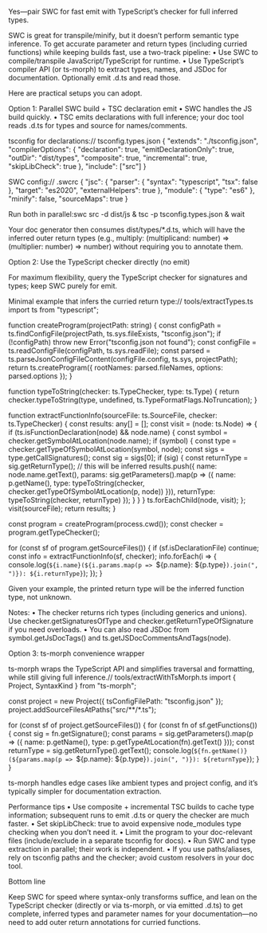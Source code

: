 Yes—pair SWC for fast emit with TypeScript’s checker for full inferred types.

SWC is great for transpile/minify, but it doesn’t perform semantic type inference. To get accurate parameter and return types (including curried functions) while keeping builds fast, use a two-track pipeline:
 • Use SWC to compile/transpile JavaScript/TypeScript for runtime.
 • Use TypeScript’s compiler API (or ts-morph) to extract types, names, and JSDoc for documentation. Optionally emit .d.ts and read those.

Here are practical setups you can adopt.

Option 1: Parallel SWC build + TSC declaration emit
 • SWC handles the JS build quickly.
 • TSC emits declarations with full inference; your doc tool reads .d.ts for types and source for names/comments.

tsconfig for declarations:// tsconfig.types.json
{
  "extends": "./tsconfig.json",
  "compilerOptions": {
    "declaration": true,
    "emitDeclarationOnly": true,
    "outDir": "dist/types",
    "composite": true,
    "incremental": true,
    "skipLibCheck": true
  },
  "include": ["src"]
}

SWC config:// .swcrc
{
  "jsc": {
    "parser": { "syntax": "typescript", "tsx": false },
    "target": "es2020",
    "externalHelpers": true
  },
  "module": { "type": "es6" },
  "minify": false,
  "sourceMaps": true
}

Run both in parallel:swc src -d dist/js &
tsc -p tsconfig.types.json &
wait

Your doc generator then consumes dist/types/*.d.ts, which will have the inferred outer return types (e.g., multiply: (multiplicand: number) => (multiplier: number) => number) without requiring you to annotate them.

Option 2: Use the TypeScript checker directly (no emit)

For maximum flexibility, query the TypeScript checker for signatures and types; keep SWC purely for emit.

Minimal example that infers the curried return type:// tools/extractTypes.ts
import ts from "typescript";

function createProgram(projectPath: string) {
  const configPath = ts.findConfigFile(projectPath, ts.sys.fileExists, "tsconfig.json");
  if (!configPath) throw new Error("tsconfig.json not found");
  const configFile = ts.readConfigFile(configPath, ts.sys.readFile);
  const parsed = ts.parseJsonConfigFileContent(configFile.config, ts.sys, projectPath);
  return ts.createProgram({ rootNames: parsed.fileNames, options: parsed.options });
}

function typeToString(checker: ts.TypeChecker, type: ts.Type) {
  return checker.typeToString(type, undefined, ts.TypeFormatFlags.NoTruncation);
}

function extractFunctionInfo(sourceFile: ts.SourceFile, checker: ts.TypeChecker) {
  const results: any[] = [];
  const visit = (node: ts.Node) => {
    if (ts.isFunctionDeclaration(node) && node.name) {
      const symbol = checker.getSymbolAtLocation(node.name);
      if (symbol) {
        const type = checker.getTypeOfSymbolAtLocation(symbol, node);
        const sigs = type.getCallSignatures();
        const sig = sigs[0];
        if (sig) {
          const returnType = sig.getReturnType(); // this will be inferred
          results.push({
            name: node.name.getText(),
            params: sig.getParameters().map(p => ({
              name: p.getName(),
              type: typeToString(checker, checker.getTypeOfSymbolAtLocation(p, node))
            })),
            returnType: typeToString(checker, returnType)
          });
        }
      }
    }
    ts.forEachChild(node, visit);
  };
  visit(sourceFile);
  return results;
}

const program = createProgram(process.cwd());
const checker = program.getTypeChecker();

for (const sf of program.getSourceFiles()) {
  if (sf.isDeclarationFile) continue;
  const info = extractFunctionInfo(sf, checker);
  info.forEach(i => {
    console.log(`${i.name}(${i.params.map(p => `${p.name}: ${p.type}`).join(", ")}): ${i.returnType}`);
  });
}

Given your example, the printed return type will be the inferred function type, not unknown.

Notes:
 • The checker returns rich types (including generics and unions). Use ‎⁠checker.getSignaturesOfType⁠ and ‎⁠checker.getReturnTypeOfSignature⁠ if you need overloads.
 • You can also read JSDoc from ‎⁠symbol.getJsDocTags()⁠ and ‎⁠ts.getJSDocCommentsAndTags(node)⁠.

Option 3: ts-morph convenience wrapper

ts-morph wraps the TypeScript API and simplifies traversal and formatting, while still giving full inference.// tools/extractWithTsMorph.ts
import { Project, SyntaxKind } from "ts-morph";

const project = new Project({ tsConfigFilePath: "tsconfig.json" });
project.addSourceFilesAtPaths("src/**/*.ts");

for (const sf of project.getSourceFiles()) {
  for (const fn of sf.getFunctions()) {
    const sig = fn.getSignature();
    const params = sig.getParameters().map(p => ({
      name: p.getName(),
      type: p.getTypeAtLocation(fn).getText()
    }));
    const returnType = sig.getReturnType().getText();
    console.log(`${fn.getName()}(${params.map(p => `${p.name}: ${p.type}`).join(", ")}): ${returnType}`);
  }
}

ts-morph handles edge cases like ambient types and project config, and it’s typically simpler for documentation extraction.

Performance tips
 • Use composite + incremental TSC builds to cache type information; subsequent runs to emit .d.ts or query the checker are much faster.
 • Set skipLibCheck: true to avoid expensive node_modules type checking when you don’t need it.
 • Limit the program to your doc-relevant files (include/exclude in a separate tsconfig for docs).
 • Run SWC and type extraction in parallel; their work is independent.
 • If you use paths/aliases, rely on tsconfig paths and the checker; avoid custom resolvers in your doc tool.

Bottom line

Keep SWC for speed where syntax-only transforms suffice, and lean on the TypeScript checker (directly or via ts-morph, or via emitted .d.ts) to get complete, inferred types and parameter names for your documentation—no need to add outer return annotations for curried functions.
